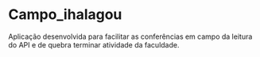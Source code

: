# Campo_ihalagou
Aplicação desenvolvida para facilitar as conferências em campo da leitura do API e de quebra terminar atividade da faculdade.
